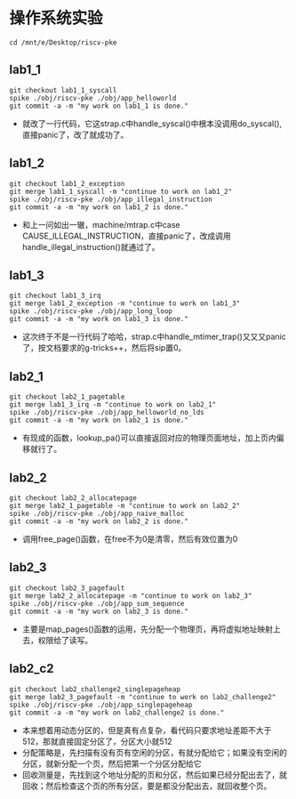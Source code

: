 # 操作系统实验

```
cd /mnt/e/Desktop/riscv-pke
```

## lab1_1
```
git checkout lab1_1_syscall
spike ./obj/riscv-pke ./obj/app_helloworld
git commit -a -m "my work on lab1_1 is done."
```
- 就改了一行代码，它这strap.c中handle_syscal()中根本没调用do_syscal(),直接panic了，改了就成功了。

## lab1_2
```
git checkout lab1_2_exception
git merge lab1_1_syscall -m "continue to work on lab1_2"
spike ./obj/riscv-pke ./obj/app_illegal_instruction
git commit -a -m "my work on lab1_2 is done."
```
- 和上一问如出一辙，machine/mtrap.c中case CAUSE_ILLEGAL_INSTRUCTION，直接panic了，改成调用handle_illegal_instruction()就通过了。

## lab1_3
```
git checkout lab1_3_irq
git merge lab1_2_exception -m "continue to work on lab1_3"
spike ./obj/riscv-pke ./obj/app_long_loop
git commit -a -m "my work on lab1_3 is done."
```
- 这次终于不是一行代码了哈哈，strap.c中handle_mtimer_trap()又又又panic了，按文档要求的g-tricks++，然后将sip置0。

## lab2_1
```
git checkout lab2_1_pagetable
git merge lab1_3_irq -m "continue to work on lab2_1"
spike ./obj/riscv-pke ./obj/app_helloworld_no_lds
git commit -a -m "my work on lab2_1 is done."
```
- 有现成的函数，lookup_pa()可以直接返回对应的物理页面地址，加上页内偏移就行了。
  
## lab2_2
```
git checkout lab2_2_allocatepage
git merge lab2_1_pagetable -m "continue to work on lab2_2"
spike ./obj/riscv-pke ./obj/app_naive_malloc
git commit -a -m "my work on lab2_2 is done."
```
- 调用free_page()函数，在free不为0是清零，然后有效位置为0

## lab2_3
```
git checkout lab2_3_pagefault
git merge lab2_2_allocatepage -m "continue to work on lab2_3"
spike ./obj/riscv-pke ./obj/app_sum_sequence
git commit -a -m "my work on lab2_3 is done."
```
- 主要是map_pages()函数的运用，先分配一个物理页，再将虚拟地址映射上去，权限给了读写。

## lab2_c2
```
git checkout lab2_challenge2_singlepageheap
git merge lab2_3_pagefault -m "continue to work on lab2_challenge2"
spike ./obj/riscv-pke ./obj/app_singlepageheap
git commit -a -m "my work on lab2_challenge2 is done."
```
- 本来想着用动态分区的，但是真有点复杂，看代码只要求地址差距不大于512，那就直接固定分区了，分区大小就512
- 分配策略是，先扫描有没有页有空闲的分区，有就分配给它；如果没有空闲的分区，就新分配一个页，然后把第一个分区分配给它
- 回收测量是，先找到这个地址分配的页和分区，然后如果已经分配出去了，就回收；然后检查这个页的所有分区，要是都没分配出去，就回收整个页。